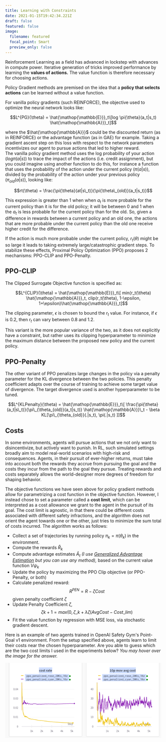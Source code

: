 ```yaml
---
title: Learning with Constraints
date: 2021-01-15T19:42:34.221Z
draft: false
featured: false
image:
  filename: featured
  focal_point: Smart
  preview_only: false
---
```

Reinforcement Learning as a field has advanced in lockstep with advances in compute power. Iterative generation of tricks improved performance by learning the **values of actions.** The value function is therefore necessary for choosing actions.

Policy Gradient methods are premised on the idea that a **policy that selects actions** can be learned without a value function. 

For vanilla policy gradients (such REINFORCE), the objective used to optimize the neural network looks like:

$$L^{PG}(\theta) = \hat{\mathop{\mathbb{E}}}_t\[log \pi{\theta}(a_t|s_t) \hat{\mathop{\mathbb{A}}}_t]$$

where the $\hat{\mathop{\mathbb{A}}}$ could be the discounted return (as in
REINFORCE) or the advantage function (as in GAE) for example. Taking a
gradient ascent step on this loss with respect to the network parameters
incentivizes our agent to pursue actions that led to higher reward.\
The vanilla policy gradient method uses the log probability of your
action $(log \pi(a|s))$ to trace the impact of the actions (i.e. credit
assignment), but you could imagine using another function to do this,
for instance a function that uses the probability of the action under
the current policy $(\pi(a|s))$, divided by the probability of the
action under your previous policy $(\pi_{old}(a|s))$, looking like:

$$rt(\theta) = \frac{\pi{\theta}(at|s\_t)}{\pi{\theta\_{old}}(a_t|s_t)}$$

This expression is greater than 1 when when $a_t$ is more probable for
the current policy than it is for the old policy; it will be between 0
and 1 when the $a_t$ is less probable for the current policy than for
the old. So, given a difference in rewards between a current policy and
an old one, the actions that are more probable under the current policy
than the old one receive higher credit for the difference.

If the action is much more probable under the current policy,
$r_t(\theta)$ might be so large it leads to taking extremely
large/catastrophic gradient steps. To stabilize these effects, Proximal Policy Optimization (PPO) proposes 2 mechanisms: PPO-CLIP and PPO-Penalty.

## PPO-CLIP

The Clipped Surrogate Objective function is specified as:

$$L^{CLIP}(\theta) = \hat{\mathop{\mathbb{E}}}_t\[ min(r_t(\theta) \hat{\mathop{\mathbb{A}}}_t, clip(r_t(\theta), 1-\epsilon, 1+\epsilon)\hat{\mathop{\mathbb{A}}}_t]$$

The clipping parameter, $\epsilon$ is chosen to bound the $r_t$ value. For instance, if $\epsilon$ is 0.2, then $r_t$ can vary between 0.8 and 1.2.

This variant is the more popular variance of the two, as it does not explicitly have a constraint, but rather uses its clipping hyperparameter to minimize the maximum distance between the proposed new policy and the current policy.

## PPO-Penalty

The other variant of PPO penalizes large changes in the policy via a penalty parameter for the KL divergence between the two policies. This penalty coefficient adapts over the course of training to achieve some target value of divergence. The target divergence used is another hyperparameter to be tuned.

$$L^{KLPenalty}(\theta) = \hat{\mathop{\mathbb{E}}}_t\[ \frac{\pi{\theta}(a_t|s\_t)}{\pi\_{\theta_{old}}(a_t|s_t)} \hat{\mathop{\mathbb{A}}}\_t - \beta KL[\pi\_{\theta_{old}}(.|s_t), \pi(.|s_t) ]]$$



## **Costs**

In some environments, agents will pursue actions that we not only want to disincentivize, but actively want to punish. In RL, such simulated settings broadly aim to model real-world scenarios with high-risk and consequences. Agents, in their pursuit of ever-higher returns, must take into account both the rewards they accrue from pursuing the goal and the costs they incur from the path to the goal they pursue. Treating rewards and costs separately allows the world-designer more degrees of freedom for shaping behavior. 

The objective functions we have seen above for policy gradient methods allow for parametrizing a cost function in the objective function. However, I instead chose to set a parameter called a **cost limit**, which can be interpreted as a cost allowance we grant to the agent in the pursuit of its goal. The cost limit is agnostic, in that there could be different costs associated with different safety infractions, and the algorithm does not orient the agent towards one or the other, just tries to minimize the sum total of costs incurred. The algorithm works as follows: 

* Collect a set of trajectories by running policy $\pi_k = \pi(\theta_k)$ in the environment.
* Compute the rewards $\hat{R}_k$
* Compute advantage estimates $\hat{A}_t$ *(I use [Generalized Advantage Estimation](https://arxiv.org/abs/1506.02438) but you can use any method),* based on the current value function $V{\psi_k}$
* Update the policy by maximizing the PPO Clip objective (or PPO-Penalty, or both)
* Calculate penalized reward: $$R^{PEN} = R - \zeta Cost $$ given penalty coefficient $\zeta$
* Update  Penalty Coefficient $\zeta$, $$\zeta{k+1} = max(0, \zeta\_k + \lambda{\zeta}(Avg Cost - Cost\_{lim} )$$
* Fit the value function by regression with MSE loss, via stochastic gradient descent.



Here is an example of two agents trained in OpenAI Safety Gym's Point-Goal v1 environment. From the setup specified above, agents learn to limit their costs near the chosen hyperparameter. Are you able to guess which are the two cost limits I used in the experiments below? *You may hover over the image for the answer.*



![](runs_costlim_25_0.png "The answers are 0 (yellow) and 25 (purple).")